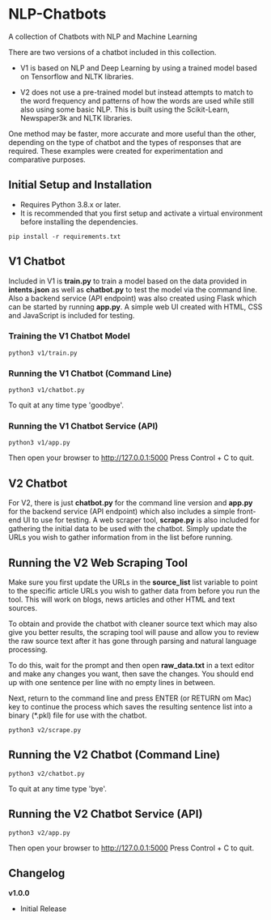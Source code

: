 # NLP-Chatbots
A collection of Chatbots with NLP and Machine Learning

There are two versions of a chatbot included in this collection. 

- V1 is based on NLP and Deep Learning by using a trained model based on Tensorflow and NLTK libraries.

- V2 does not use a pre-trained model but instead attempts to match to the word frequency and patterns of how the words are used while still also using some basic NLP. This is built using the Scikit-Learn, Newspaper3k and NLTK libraries.

One method may be faster, more accurate and more useful than the other, depending on the type of chatbot and the types of responses that are required. These examples were created for experimentation and comparative purposes.


## Initial Setup and Installation

- Requires Python 3.8.x or later.
- It is recommended that you first setup and activate a virtual environment before installing the dependencies.

`pip install -r requirements.txt`


## V1 Chatbot

Included in V1 is **train.py** to train a model based on the data provided in **intents.json** as well as **chatbot.py** to test the model via the command line. Also a backend service (API endpoint) was also created using Flask which can be started by running **app.py**. A simple web UI created with HTML, CSS and JavaScript is included for testing.

### Training the V1 Chatbot Model

`python3 v1/train.py`

### Running the V1 Chatbot (Command Line)

`python3 v1/chatbot.py`

To quit at any time type 'goodbye'.

### Running the V1 Chatbot Service (API)

`python3 v1/app.py`

Then open your browser to http://127.0.0.1:5000
Press Control + C to quit.


## V2 Chatbot

For V2, there is just **chatbot.py** for the command line version and **app.py** for the backend service (API endpoint) which also includes a simple front-end UI to use for testing. A web scraper tool, **scrape.py** is also included for gathering the initial data to be used with the chatbot. Simply update the URLs you wish to gather information from in the list before running.

## Running the V2 Web Scraping Tool

Make sure you first update the URLs in the **source_list** list variable to point to the specific article URLs you wish to gather data from before you run the tool. This will work on blogs, news articles and other HTML and text sources.

To obtain and provide the chatbot with cleaner source text which may also give you better results, the scraping tool will pause and allow you to review the raw source text after it has gone through parsing and natural language processing.

To do this, wait for the prompt and then open **raw_data.txt** in a text editor and make any changes you want, then save the changes. You should end up with one sentence per line with no empty lines in between.

Next, return to the command line and press ENTER (or RETURN om Mac) key to continue the process which saves the resulting sentence list into a binary (*.pkl) file for use with the chatbot.

`python3 v2/scrape.py`

## Running the V2 Chatbot (Command Line)

`python3 v2/chatbot.py`

To quit at any time type 'bye'.

## Running the V2 Chatbot Service (API)

`python3 v2/app.py`

Then open your browser to http://127.0.0.1:5000
Press Control + C to quit.


## Changelog

**v1.0.0**
- Initial Release